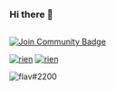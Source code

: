 ### Hi there 👋

<a href=""><img src="[https://discord.c99.nl/widget/theme-4/1023515168119988224.png](https://discord.c99.nl/widget/theme-3/1023515168119988224.png)" alt=""/></a>


<a href="https://discord.gg/zJyE39J"><img src="https://img.shields.io/discord/699989534724849685?color=%235865F2&label=FlaviBot%20Support&style=for-the-badge" alt="Join Community Badge"/></a>
  
<a href=""><img src="https://img.shields.io/github/stars/flav-code?color=%23fec319&style=for-the-badge" alt="rien"/></a>
<a href=""><img src="https://img.shields.io/github/followers/flav-code?color=947cea&style=for-the-badge" alt="rien"/></a>
  

<img src="http://github-readme-streak-stats.herokuapp.com?user=flav-code&theme=tokyonight&hide_border=true" alt="flav#2200" />
<!--
**flav28/flav28** is a ✨ _special_ ✨ repository because its `README.md` (this file) appears on your GitHub profile.

Here are some ideas to get you started:

- 🔭 I’m currently working on ...
- 🌱 I’m currently learning ...
- 👯 I’m looking to collaborate on ...
- 🤔 I’m looking for help with ...
- 💬 Ask me about ...
- 📫 How to reach me: ...
- 😄 Pronouns: ...
- ⚡ Fun fact: ...
-->
